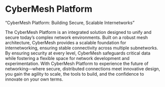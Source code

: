 # CyberMesh Platform

“CyberMesh Platform: Building Secure, Scalable Internetworks”

The CyberMesh Platform is an integrated solution designed to unify and secure today’s complex network environments. Built on a robust mesh architecture, CyberMesh provides a scalable foundation for internetworking, ensuring stable connectivity across multiple subnetworks. By ensuring security at every level, CyberMesh safeguards critical data while fostering a flexible space for network development and experimentation. With CyberMesh Platform to experience the future of networking—where secure, distributed connections meet innovative design, you gain the agility to scale, the tools to build, and the confidence to innovate on your own terms.
